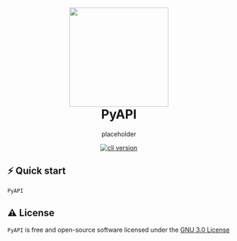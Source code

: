 <h1 align="center">
  <img src="pyapi" width="224px"/><br/>
  PyAPI
</h1>
<p align="center">placeholder</p>

<p align="center">
  <a href="https://github.com/create-go-app/cli/releases" target="_blank">
    <img src="https://img.shields.io/badge/version-v2.2.5-blue?style=for-the-badge&logo=none" alt="cli version" />
  </a>
</p>

## ⚡️ Quick start

```python
PyAPI
```


## ⚠️ License

`PyAPI` is free and open-source software licensed under the [GNU 3.0 License](https://github.com/levkany/PyAPI/blob/master/LICENSE)

